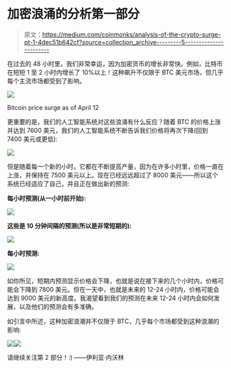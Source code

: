 # 加密浪涌的分析第一部分

> 原文：<https://medium.com/coinmonks/analysis-of-the-crypto-surge-pt-1-4dec51b642cf?source=collection_archive---------5----------------------->

在过去的 48 小时里，我们非常幸运，因为加密货币的增长非常快。例如，比特币在短短 1 至 2 小时内增长了 10%以上！这种飙升不仅限于 BTC 美元市场，但几乎每个主流市场都受到了影响。

![](img/646c83b78b773a07d9e02dd3c24f91bd.png)

Bitcoin price surge as of April 12

更重要的是，我们的人工智能系统对这些浪涌有什么反应？随着 BTC 的价格上涨并达到 7600 美元，我们的人工智能系统不断告诉我们价格将再次下降(回到 7400 美元或更低):

![](img/9a84587e3e9ba95aa55538f0eceaf86e.png)

但是随着每一个新的小时，它都在不断提高产量，因为在许多小时里，价格一直在上涨，并保持在 7500 美元以上。现在已经远远超过了 8000 美元——所以这个系统已经适应了自己，并且正在做出新的预测:

**每小时预测(从一小时前开始):**

![](img/67fe77ea56dac3334564165a47e27ca5.png)

**这些是 10 分钟间隔的预测(所以是非常短期的):**

![](img/85f0e16d58b42589cfdee7d287f60564.png)

**每小时预测:**

![](img/47e2616bbab7086535b04df6895c1d5e.png)

如你所见，短期内预测显示价格会下降，也就是说在接下来的几个小时内，价格可能会下降到 7800 美元。但在一天中，也就是未来的 12-24 小时内，价格可能会达到 9000 美元的新高度。我渴望看到我们的预测在未来 12-24 小时内会如何发展，以及他们的预测会有多准确。

如引言中所述，这种加密浪潮并不仅限于 BTC，几乎每个市场都受到这种浪潮的影响:

![](img/02dff702118b1845191ae43a7a93aa4a.png)![](img/d073f4ae7f3f058817d09d772a3f408c.png)

请继续关注第 2 部分！:)
——伊利亚·内沃林
